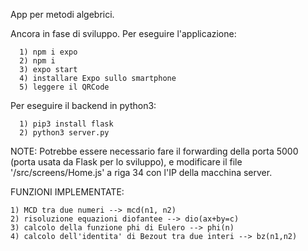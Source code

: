 App per metodi algebrici.


Ancora in fase di sviluppo. 
Per eseguire l'applicazione:

      1) npm i expo
      2) npm i  
      3) expo start
      4) installare Expo sullo smartphone
      5) leggere il QRCode 
	  
Per eseguire il backend in python3:

      1) pip3 install flask
      2) python3 server.py
      
      
NOTE: Potrebbe essere necessario fare il forwarding della porta 5000 (porta usata da Flask per lo sviluppo), e modificare il file '/src/screens/Home.js' a riga 34 con l'IP della macchina server. 




FUNZIONI IMPLEMENTATE:

	1) MCD tra due numeri --> mcd(n1, n2)
	2) risoluzione equazioni diofantee --> dio(ax+by=c)
	3) calcolo della funzione phi di Eulero --> phi(n)
	4) calcolo dell'identita' di Bezout tra due interi --> bz(n1,n2)
